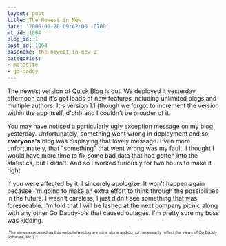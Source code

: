 ```yaml
---
layout: post
title: The Newest in New
date: '2006-01-20 09:42:00 -0700'
mt_id: 1064
blog_id: 1
post_id: 1064
basename: the-newest-in-new-2
categories:
- metasite
- go-daddy
---
```

<p>The newest version of <a href="https://www.godaddy.com/gdshop/blog/landing.asp">Quick Blog</a> is out. We deployed it yesterday afternoon and it's got loads of new features including unlimited blogs and multiple authors. It's version 1.1 (though we forgot to increment the version within the app itself, d'oh!) and I couldn't be prouder of it.</p>
<p>You may have noticed a particularly ugly exception message on my blog yesterday. Unfortunately, something went wrong in deployment and so <strong>everyone's</strong> blog was displaying that lovely message. Even more unfortunately, that "something" that went wrong was my fault. I thought I would have more time to fix some bad data that had gotten into the statistics, but I didn't. And so I worked furiously for two hours to make it right.</p>
<p>If you were affected by it, I sincerely apologize. It won't happen again because I'm going to make an extra effort to think through the possibilities in the future. I wasn't careless; I just didn't see something that was foreseeable. I'm told that I will be lashed at the next company picnic along with any other Go Daddy-o's that caused outages. I'm pretty sure my boss was kidding.</p>
<p style="font-size:xx-small;">[The views expressed on this
website/weblog are mine alone and do not necessarily reflect the views
of Go Daddy Software, Inc.]</p>
